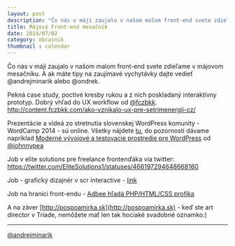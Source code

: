 ```yaml
---
layout: post
description: "Čo nás v máji zaujalo v našom malom front-end svete zdieľame v májovom mesačníku. A ak máte tipy na …"
title: Májový Front-end mesačník
date: 2014/07/02
category: obcasnik
thumbnail : calendar
---
```


Čo nás v máji zaujalo v našom malom front-end svete zdieľame v májovom mesačníku. A ak máte tipy
na zaujímavé vychytávky dajte vedieť @andrejminarik alebo @ondrek.

<!-- more -->

Pekná case study, poctivé kresby rukou a z nich poskladaný interaktívny prototyp. Dobrý vhľad do
UX workflow od [@fczbkk](https://twitter.com/fczbkk).
http://content.fczbkk.com/ako-vznikalo-ux-pre-setrimenergii-cz/

Prezentácie a videá zo stretnutia slovenskej WordPress komunity - WordCamp 2014 - sú online. Všetky
nájdete [tu](http://2014.slovakia.wordcamp.org/program/), do pozornosti dávame napríklad
[Moderné vývojové a testovacie prostredie pre WordPress](http://webikon.sk/vyvojove-prostredie-wordpress/)
od [@johnnypea](https://twitter.com/johnnypea)

Job v elite solutions pre freelance frontenďáka via twitter:
https://twitter.com/EliteSolutions1/statuses/466197294648668160

Job - grafický dizajnér v scr interactive - [link](http://www.scr-interactive.sk/kariera)

Job na hranici front-endu -
[Adbee hľadá PHP/HTML/CSS profíka](http://www.profesia.sk/praca/adbee-digital/O1750733)

A na záver [http://pospoamirka.sk](http://pospoamirka.sk) - keď ste art director v Triade, nemôžete
mať len tak hociaké svadobné oznamko:)

---

[@andrejminarik](http://twitter.com/andrejminarik)
